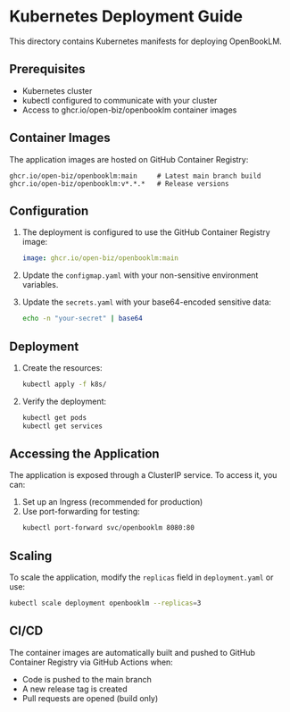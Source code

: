 # Kubernetes Deployment Guide

This directory contains Kubernetes manifests for deploying OpenBookLM.

## Prerequisites

- Kubernetes cluster
- kubectl configured to communicate with your cluster
- Access to ghcr.io/open-biz/openbooklm container images

## Container Images

The application images are hosted on GitHub Container Registry:
```
ghcr.io/open-biz/openbooklm:main     # Latest main branch build
ghcr.io/open-biz/openbooklm:v*.*.*   # Release versions
```

## Configuration

1. The deployment is configured to use the GitHub Container Registry image:
   ```yaml
   image: ghcr.io/open-biz/openbooklm:main
   ```

2. Update the `configmap.yaml` with your non-sensitive environment variables.

3. Update the `secrets.yaml` with your base64-encoded sensitive data:
   ```bash
   echo -n "your-secret" | base64
   ```

## Deployment

1. Create the resources:
   ```bash
   kubectl apply -f k8s/
   ```

2. Verify the deployment:
   ```bash
   kubectl get pods
   kubectl get services
   ```

## Accessing the Application

The application is exposed through a ClusterIP service. To access it, you can:

1. Set up an Ingress (recommended for production)
2. Use port-forwarding for testing:
   ```bash
   kubectl port-forward svc/openbooklm 8080:80
   ```

## Scaling

To scale the application, modify the `replicas` field in `deployment.yaml` or use:
```bash
kubectl scale deployment openbooklm --replicas=3
```

## CI/CD

The container images are automatically built and pushed to GitHub Container Registry via GitHub Actions when:
- Code is pushed to the main branch
- A new release tag is created
- Pull requests are opened (build only)
